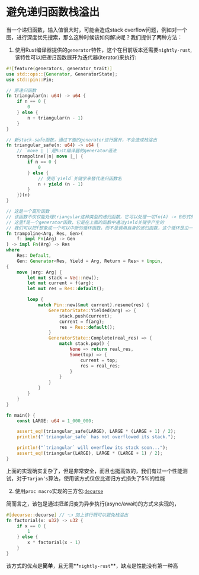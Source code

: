 # 避免递归函数栈溢出

当一个递归函数，输入值很大时，可能会造成stack overflow问题，例如对一个图，进行深度优先搜索，那么这种时候该如何解决呢？我们提供了两种方法：

1. 使用Rust编译器提供的`generator`特性，这个在目前版本还需要`nightly-rust`,该特性可以把递归函数展开为迭代器(iterator)来执行:

```rust
#![feature(generators, generator_trait)]
use std::ops::{Generator, GeneratorState};
use std::pin::Pin;

// 原递归函数
fn triangular(n: u64) -> u64 {
    if n == 0 {
        0
    } else {
        n + triangular(n - 1)
    }
}

// 新stack-safe函数，通过下面的generator进行展开，不会造成栈溢出
fn triangular_safe(n: u64) -> u64 {
    // `move |_|`是Rust编译器的generator语法
    trampoline(|n| move |_| {
        if n == 0 {
            0
        } else {
            // 使用`yield`关键字来替代递归函数名
            n + yield (n - 1)
        }
    })(n)
}

// 这是一个高阶函数
// 该函数不仅仅能处理triangular这种类型的递归函数，它可以处理一切fn(A) -> B形式的递归函数，只要满足A不包含任何可变/// 的引用.
// 这里f是一个generator函数，它是在上面的函数中通过yield关键字产生的
// 我们可以把f想象成一个可以中断的循环函数，而不是调用自身的递归函数，这个循环是由一个f调用流组成
fn trampoline<Arg, Res, Gen>(
    f: impl Fn(Arg) -> Gen
) -> impl Fn(Arg) -> Res
where
    Res: Default,
    Gen: Generator<Res, Yield = Arg, Return = Res> + Unpin,
{
    move |arg: Arg| {
        let mut stack = Vec::new();
        let mut current = f(arg);
        let mut res = Res::default();

        loop {
            match Pin::new(&mut current).resume(res) {
                GeneratorState::Yielded(arg) => {
                    stack.push(current);
                    current = f(arg);
                    res = Res::default();
                }
                GeneratorState::Complete(real_res) => {
                    match stack.pop() {
                        None => return real_res,
                        Some(top) => {
                            current = top;
                            res = real_res;
                        }
                    }
                }
            }
        }
    }
}

fn main() {
    const LARGE: u64 = 1_000_000;

    assert_eq!(triangular_safe(LARGE), LARGE * (LARGE + 1) / 2);
    println!("`triangular_safe` has not overflowed its stack.");

    println!("`triangular` will overflow its stack soon...");
    assert_eq!(triangular(LARGE), LARGE * (LARGE + 1) / 2);
}
```

上面的实现确实复杂了，但是非常安全，而且也挺高效的，我们有过一个性能测试，对于`Tarjan’s`算法，使用该方式仅仅比递归方式损失了5%的性能

2. 使用`proc macro`实现的三方包:[`decurse`](https://github.com/wishawa/decurse)

简而言之，该包是通过把递归变为异步执行(async/await)的方式来实现的，

```rust
#[decurse::decurse] // 👈 加上该行既可以避免栈溢出
fn factorial(x: u32) -> u32 {
    if x == 0 {
        1
    } else {
        x * factorial(x - 1)
    }
}
```

该方式的优点是**简单**，且无需**`nightly-rust`**，缺点是性能没有第一种高